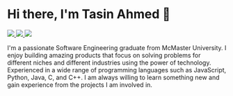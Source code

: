 # Hi there, I'm Tasin Ahmed 👋

<p align="left">
	<a href="https://www.linkedin.com/in/tasinahmed/">
		<img src="https://img.shields.io/badge/LinkedIn-0077B5?style=for-the-badge&logo=linkedin&logoColor=white" />
	</a>
  <a href="https://www.tasin.ca/">
		<img src="https://img.shields.io/badge/portfolio-1AA260?style=for-the-badge&logo=About.me&logoColor=white" />
	</a>
  <a href="mailto:atasin1998@gmail.com">
		<img src="https://img.shields.io/badge/Gmail-D14836?style=for-the-badge&logo=gmail&logoColor=white" />
	</a>
</p>

I'm a passionate Software Engineering graduate from McMaster University. I enjoy building amazing products that focus on solving problems for different niches and different industries using the power of technology. Experienced in a wide range of programming languages such as JavaScript, Python, Java, C, and C++. I am always willing to learn something new and gain experience from the projects I am involved in.
